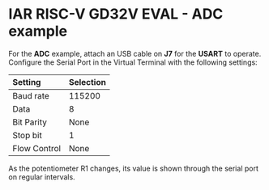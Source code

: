 # IAR RISC-V GD32V EVAL - ADC example

For the __ADC__ example, attach an USB cable on __J7__ for the __USART__ to operate.
Configure the Serial Port in the Virtual Terminal with the following settings:

| __Setting__    |  __Selection__  |
| :------------- | :-------------- |
| Baud rate      | 115200          |
| Data           | 8               |
| Bit Parity     | None            |
| Stop bit       | 1               |
| Flow Control   | None            |

As the potentiometer R1 changes, its value is shown through the serial port on regular intervals.
